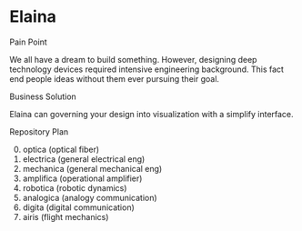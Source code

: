 # Elaina
Pain Point

We all have a dream to build something. However, designing deep technology devices required intensive engineering background. This fact end people ideas without them ever pursuing their goal.

Business Solution

Elaina can governing your design into visualization with a simplify interface.

Repository Plan

0. optica (optical fiber)
1. electrica (general electrical eng)
2. mechanica (general mechanical eng)
3. amplifica (operational amplifier)
4. robotica (robotic dynamics)
5. analogica (analogy communication)
6. digita (digital communication)
7. airis (flight mechanics)
